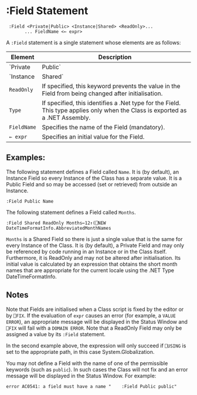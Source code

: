 # :Field Statement
```apl
 :Field <Private|Public> <Instance|Shared> <ReadOnly>...
       ... FieldName <← expr>
```

A `:Field` statement is a single statement whose elements are as follows:

| Element | Description |
| --- | ---  |
| `Private|Public` | Specifies whether or not the Field is accessible from outside the Class or an Instance of the Class. The default is `Private` . |
| `Instance|Shared` | Specifies if there is a separate value of the Field in each Instance of the Class, or if there is only a single value that is shared between all Instances. |
| `ReadOnly` | If specified, this keyword prevents the value in the Field from being changed after initialisation. |
| `Type` | If specified, this identifies a .Net type for the Field. This type applies only when the Class is exported as a .NET Assembly. |
| `FieldName` | Specifies the name of the Field (mandatory). |
| `← expr` | Specifies an initial value for the Field. |

## Examples:

The following statement defines a Field called `Name`. It is (by default), an Instance Field so every Instance of the Class has a separate value. It is a Public Field and so may be accessed (set or retrieved) from outside an Instance.
```apl
:Field Public Name
```

The following statement defines a Field called `Months`.
```apl
:Field Shared ReadOnly Months←12↑(⎕NEW DateTimeFormatInfo.AbbreviatedMonthNames
```

`Months` is a Shared Field so there is just a single value that is the same for every Instance of the Class. It is (by default), a Private Field and may only be referenced by code running in an Instance or in the Class itself. Furthermore, it is ReadOnly and may not be altered after initialisation. Its initial value is calculated by an expression that obtains the short month names that are appropriate for the current locale using the .NET Type DateTimeFormatInfo.

## Notes

Note that Fields are initialised when a Class script is fixed by the editor or by `⎕FIX`. If the evaluation of `expr` causes an error (for example, a `VALUE ERROR`), an appropriate message will be displayed in the Status Window and `⎕FIX` will fail with a `DOMAIN ERROR`. Note that a ReadOnly Field may only be assigned a value by its `:Field` statement.

In the second example above, the expression will only succeed if `⎕USING` is set to the appropriate path, in this case System.Globalization.

You may not define a Field with the name of one of the permissible keywords (such as `public`). In such cases the Class will not fix and an error message will be displayed in the Status Window. For example:
```apl
error AC0541: a field must have a name "    :Field Public public"
```
